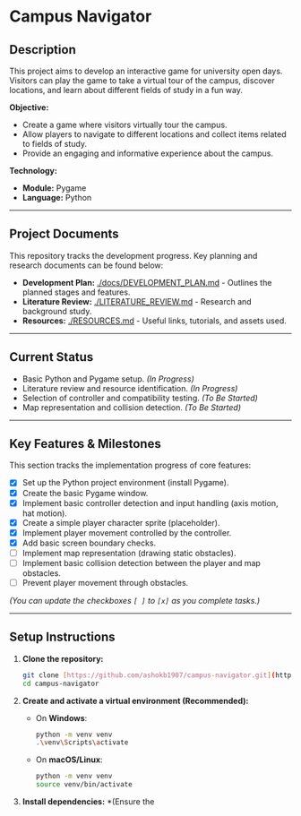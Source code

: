# Campus Navigator

## Description

This project aims to develop an interactive game for university open days. Visitors can play the game to take a virtual tour of the campus, discover locations, and learn about different fields of study in a fun way.

**Objective:**

* Create a game where visitors virtually tour the campus.
* Allow players to navigate to different locations and collect items related to fields of study.
* Provide an engaging and informative experience about the campus.

**Technology:**

* **Module:** Pygame
* **Language:** Python

---

## Project Documents

This repository tracks the development progress. Key planning and research documents can be found below:

* **Development Plan:** [./docs/DEVELOPMENT_PLAN.md](./docs/DEVELOPMENT_PLAN.md) - Outlines the planned stages and features.
* **Literature Review:** [./LITERATURE_REVIEW.md](./LITERATURE_REVIEW.md) - Research and background study.
* **Resources:** [./RESOURCES.md](./RESOURCES.md) - Useful links, tutorials, and assets used.

---

## Current Status

* Basic Python and Pygame setup. *(In Progress)*
* Literature review and resource identification. *(In Progress)*
* Selection of controller and compatibility testing. *(To Be Started)*
* Map representation and collision detection. *(To Be Started)*

---

## Key Features & Milestones

This section tracks the implementation progress of core features:

* [x] Set up the Python project environment (install Pygame).
* [x] Create the basic Pygame window.
* [x] Implement basic controller detection and input handling (axis motion, hat motion).
* [x] Create a simple player character sprite (placeholder).
* [x] Implement player movement controlled by the controller.
* [x] Add basic screen boundary checks.
* [ ] Implement map representation (drawing static obstacles).
* [ ] Implement basic collision detection between the player and map obstacles.
* [ ] Prevent player movement through obstacles.

*(You can update the checkboxes `[ ]` to `[x]` as you complete tasks.)*

---

## Setup Instructions

1.  **Clone the repository:**
    ```bash
    git clone [https://github.com/ashokb1907/campus-navigator.git](https://github.com/ashokb1907/campus-navigator.git)
    cd campus-navigator
    ```

2.  **Create and activate a virtual environment (Recommended):**
    * On **Windows**:
        ```bash
        python -m venv venv
        .\venv\Scripts\activate
        ```
    * On **macOS/Linux**:
        ```bash
        python -m venv venv
        source venv/bin/activate
        ```

3.  **Install dependencies:**
    *(Ensure the

